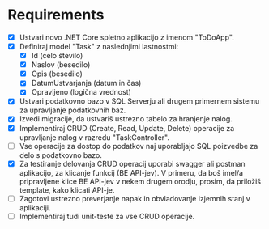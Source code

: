 # Requirements

- [x] Ustvari novo .NET Core spletno aplikacijo z imenom "ToDoApp".
- [x] Definiraj model "Task" z naslednjimi lastnostmi:
    - [x] Id (celo število)
    - [x] Naslov (besedilo)
    - [x] Opis (besedilo)
    - [x] DatumUstvarjanja (datum in čas)
    - [x] Opravljeno (logična vrednost)
- [x] Ustvari podatkovno bazo v SQL Serverju ali drugem primernem sistemu za
upravljanje podatkovnih baz.
- [x] Izvedi migracije, da ustvariš ustrezno tabelo za hranjenje nalog.
- [x] Implementiraj CRUD (Create, Read, Update, Delete) operacije za upravljanje nalog v razredu "TaskController".
- [ ] Vse operacije za dostop do podatkov naj uporabljajo SQL poizvedbe za delo s podatkovno bazo.
- [x] Za testiranje delovanja CRUD operacij uporabi swagger ali postman aplikacijo, za klicanje funkcij (BE API-jev). V primeru, da boš imel/a pripravljene klice BE API-jev v nekem drugem orodju, prosim, da priložiš template, kako klicati API-je.
- [ ] Zagotovi ustrezno preverjanje napak in obvladovanje izjemnih stanj v aplikaciji.
- [ ] Implementiraj tudi unit-teste za vse CRUD operacije.